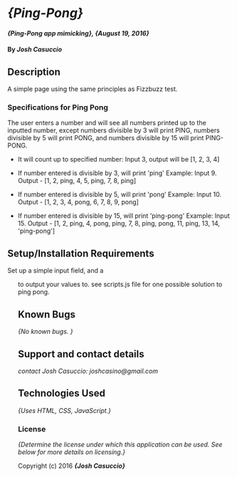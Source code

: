 # _{Ping-Pong}_

#### _{Ping-Pong app mimicking}, {August 19, 2016}_

#### By _**Josh Casuccio**_

## Description
A simple page using the same principles as Fizzbuzz test.

### Specifications for Ping Pong

The user enters a number and will see all numbers printed up to the inputted number, except numbers divisible by 3 will print PING, numbers divisible by 5 will print PONG, and numbers divisible by 15 will print PING-PONG.

* It will count up to specified number:
  Input 3, output will be [1, 2, 3, 4]

* If number entered is divisible by 3, will print 'ping'
  Example: Input 9. Output - [1, 2, ping, 4, 5, ping, 7, 8, ping]
* If number entered is divisible by 5, will print 'pong'
  Example: Input 10. Output - [1, 2, 3, 4, pong, 6, 7, 8, 9, pong]
* If number entered is divisible by 15, will print 'ping-pong'
  Example: Input 15. Output - [1, 2, ping, 4, pong, ping, 7, 8, ping, pong, 11, ping, 13, 14, 'ping-pong']

## Setup/Installation Requirements

Set up a simple input field, and a <ul> to output your values to.
see scripts.js file for one possible solution to ping pong.

## Known Bugs

_{No known bugs. }_

## Support and contact details

_contact Josh Casuccio: joshcasino@gmail.com_

## Technologies Used

_{Uses HTML, CSS, JavaScript.}_

### License

*{Determine the license under which this application can be used.  See below for more details on licensing.}*

Copyright (c) 2016 **_{Josh Casuccio}_**
